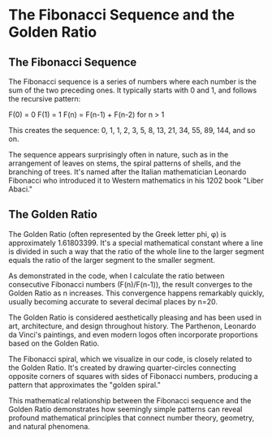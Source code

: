 # The Fibonacci Sequence and the Golden Ratio

## The Fibonacci Sequence

The Fibonacci sequence is a series of numbers where each number is the sum of the two preceding ones. It typically starts with 0 and 1, and follows the recursive pattern:

F(0) = 0
F(1) = 1
F(n) = F(n-1) + F(n-2) for n > 1

This creates the sequence: 0, 1, 1, 2, 3, 5, 8, 13, 21, 34, 55, 89, 144, and so on.

The sequence appears surprisingly often in nature, such as in the arrangement of leaves on stems, the spiral patterns of shells, and the branching of trees. It's named after the Italian mathematician Leonardo Fibonacci who introduced it to Western mathematics in his 1202 book "Liber Abaci."

## The Golden Ratio

The Golden Ratio (often represented by the Greek letter phi, φ) is approximately 1.61803399. It's a special mathematical constant where a line is divided in such a way that the ratio of the whole line to the larger segment equals the ratio of the larger segment to the smaller segment.

As demonstrated in the code, when I calculate the ratio between consecutive Fibonacci numbers (F(n)/F(n-1)), the result converges to the Golden Ratio as n increases. This convergence happens remarkably quickly, usually becoming accurate to several decimal places by n=20.

The Golden Ratio is considered aesthetically pleasing and has been used in art, architecture, and design throughout history. The Parthenon, Leonardo da Vinci's paintings, and even modern logos often incorporate proportions based on the Golden Ratio.

The Fibonacci spiral, which we visualize in our code, is closely related to the Golden Ratio. It's created by drawing quarter-circles connecting opposite corners of squares with sides of Fibonacci numbers, producing a pattern that approximates the "golden spiral."

This mathematical relationship between the Fibonacci sequence and the Golden Ratio demonstrates how seemingly simple patterns can reveal profound mathematical principles that connect number theory, geometry, and natural phenomena.
